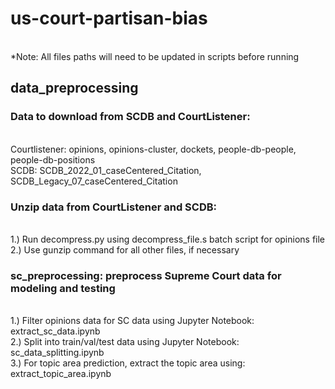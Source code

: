 # us-court-partisan-bias
<br> \*Note: All files paths will need to be updated in scripts before running

## data_preprocessing
### Data to download from SCDB and CourtListener: 
<br>Courtlistener: opinions, opinions-cluster, dockets, people-db-people, people-db-positions
<br>SCDB: SCDB_2022_01_caseCentered_Citation, SCDB_Legacy_07_caseCentered_Citation

### Unzip data from CourtListener and SCDB: 
<br>1.) Run decompress.py using decompress\_file.s batch script for opinions file
<br>2.) Use gunzip command for all other files, if necessary

### sc_preprocessing: preprocess Supreme Court data for modeling and testing
<br>1.) Filter opinions data for SC data using Jupyter Notebook: extract_sc_data.ipynb
<br>2.) Split into train/val/test data using Jupyter Notebook: sc_data_splitting.ipynb
<br>3.) For topic area prediction, extract the topic area using: extract_topic_area.ipynb

